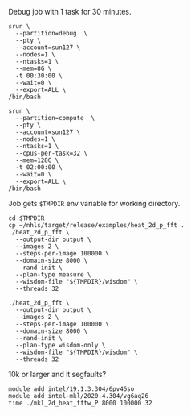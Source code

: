 Debug job with 1 task for 30 minutes.
```
srun \
  --partition=debug  \
  --pty \
  --account=sun127 \
  --nodes=1 \
  --ntasks=1 \
  --mem=8G \
  -t 00:30:00 \
  --wait=0 \
  --export=ALL \
/bin/bash
```


```
srun \
  --partition=compute  \
  --pty \
  --account=sun127 \
  --nodes=1 \
  --ntasks=1 \
  --cpus-per-task=32 \
  --mem=128G \
  -t 02:00:00 \
  --wait=0 \
  --export=ALL \
/bin/bash
```

Job gets `$TMPDIR` env variable for working directory.

```
cd $TMPDIR
cp ~/nhls/target/release/examples/heat_2d_p_fft .
./heat_2d_p_fft \
  --output-dir output \
  --images 2 \
  --steps-per-image 100000 \
  --domain-size 8000 \
  --rand-init \
  --plan-type measure \
  --wisdom-file "${TMPDIR}/wisdom" \
  --threads 32
```

```
./heat_2d_p_fft \
  --output-dir output \
  --images 2 \
  --steps-per-image 100000 \
  --domain-size 8000 \
  --rand-init \
  --plan-type wisdom-only \
  --wisdom-file "${TMPDIR}/wisdom" \
  --threads 32
```

10k or larger and it segfaults?
```
module add intel/19.1.3.304/6pv46so
module add intel-mkl/2020.4.304/vg6aq26
time ./mkl_2d_heat_fftw_P 8000 100000 32
```
